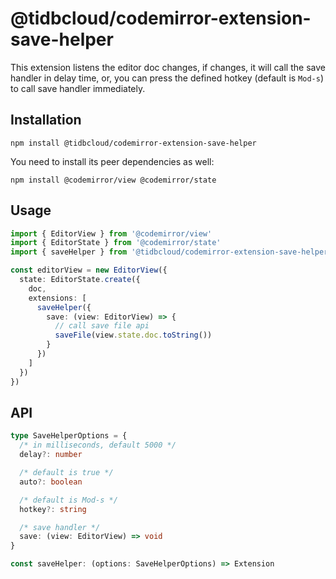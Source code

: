 # @tidbcloud/codemirror-extension-save-helper

This extension listens the editor doc changes, if changes, it will call the save handler in delay time, or, you can press the defined hotkey (default is `Mod-s`) to call save handler immediately.

## Installation

```shell
npm install @tidbcloud/codemirror-extension-save-helper
```

You need to install its peer dependencies as well:

```shell
npm install @codemirror/view @codemirror/state
```

## Usage

```ts
import { EditorView } from '@codemirror/view'
import { EditorState } from '@codemirror/state'
import { saveHelper } from '@tidbcloud/codemirror-extension-save-helper'

const editorView = new EditorView({
  state: EditorState.create({
    doc,
    extensions: [
      saveHelper({
        save: (view: EditorView) => {
          // call save file api
          saveFile(view.state.doc.toString())
        }
      })
    ]
  })
})
```

## API

```ts
type SaveHelperOptions = {
  /* in milliseconds, default 5000 */
  delay?: number

  /* default is true */
  auto?: boolean

  /* default is Mod-s */
  hotkey?: string

  /* save handler */
  save: (view: EditorView) => void
}

const saveHelper: (options: SaveHelperOptions) => Extension
```
